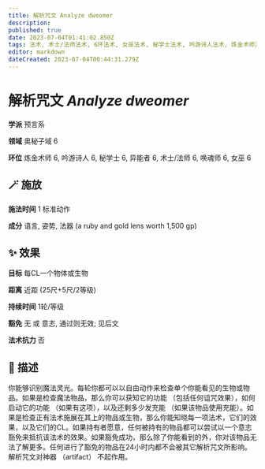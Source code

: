 ```yaml
---
title: 解析咒文 Analyze dweomer
description: 
published: true
date: 2023-07-04T01:41:02.850Z
tags: 法术, 术士/法师法术, 6环法术, 女巫法术, 秘学士法术, 吟游诗人法术, 炼金术师法术, 异能者法术, 预言系, 唤魂师法术, 奥秘子域
editor: markdown
dateCreated: 2023-07-04T00:44:31.279Z
---
```


# **解析咒文** *Analyze dweomer*

**学派** 预言系 

**领域** 奥秘子域 6

**环位** 炼金术师 6, 吟游诗人 6, 秘学士 6, 异能者 6, 术士/法师 6, 唤魂师 6, 女巫 6

## 🪄 施放

**施法时间** 1 标准动作

**成分** 语言, 姿势, 法器 (a ruby and gold lens worth 1,500 gp)

## ✨ 效果 

**目标** 每CL一个物体或生物 

**距离** 近距 (25尺+5尺/2等级)  

**持续时间** 1轮/等级 

**豁免** 无 或 意志, 通过则无效; 见后文

**法术抗力** 否

## 📖 描述

你能够识别魔法灵光。每轮你都可以以自由动作来检查单个你能看见的生物或物品。如果是检查魔法物品，那么你可以获知它的功能 （包括任何诅咒效果），如何启动它的功能 （如果有这项），以及还剩多少发充能 （如果该物品使用充能）。如果是检查正有法术施展在其上的物品或生物，那么你能知晓每一项法术，它们的效果，以及它们的CL。如果持有者愿意，任何被持有的物品都可以尝试以一个意志豁免来抵抗该法术的效果。如果豁免成功，那么除了你能看到的外，你对该物品无法了解更多。任何进行了豁免的物品在24小时内都不会被其它解析咒文所影响。解析咒文对神器 （artifact） 不起作用。
    